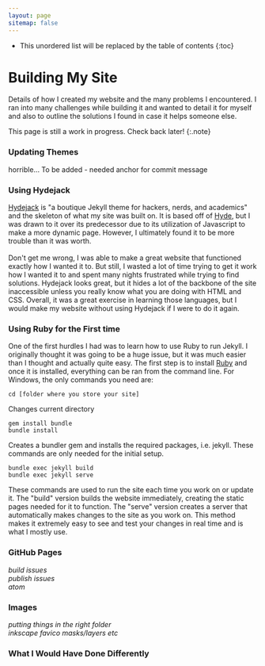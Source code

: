 ```yaml
---
layout: page
sitemap: false
---
```


* This unordered list will be replaced by the table of contents
{:toc}

# Building My Site

Details of how I created my website and the many problems I encountered. I ran into many challenges while building it and wanted to detail it for myself and also to outline the solutions I found in case it helps someone else.

This page is still a work in progress. Check back later!
{:.note}

### Updating Themes

horrible... To be added - needed anchor for commit message

### Using Hydejack

<a href="https://www.hydejack.com" target="_blank">Hydejack</a> is "a boutique Jekyll theme for hackers, nerds, and academics" and the skeleton of what my site was built on. It is based off of <a href="https://hyde.getpoole.com/" target="_blank">Hyde</a>, but I was drawn to it over its predecessor due to its utilization of Javascript to make a more dynamic page. However, I ultimately found it to be more trouble than it was worth.
<br><br>
Don't get me wrong, I was able to make a great website that functioned exactly how I wanted it to. But still, I wasted a lot of time trying to get it work how I wanted it to and spent many nights frustrated while trying to find solutions. Hydejack looks great, but it hides a lot of the backbone of the site inaccessible unless you really know what you are doing with HTML and CSS. Overall, it was a great exercise in learning those languages, but I would make my website without using Hydejack if I were to do it again.

### Using Ruby for the First time

One of the first hurdles I had was to learn how to use Ruby to run Jekyll. I originally thought it was going to be a huge issue, but it was much easier than I thought and actually quite easy. The first step is to install <a href="https://www.ruby-lang.org/en/documentation/installation/" target="_blank">Ruby</a> and once it is installed, everything can be ran from the command line. For Windows, the only commands you need are:


    cd [folder where you store your site]

Changes current directory

    gem install bundle
    bundle install

Creates a bundler gem and installs the required packages, i.e. jekyll. These commands are only needed for the initial setup.

    bundle exec jekyll build
    bundle exec jekyll serve

These commands are used to run the site each time you work on or update it. The "build" version builds the website immediately, creating the static pages needed for it to function. The "serve" version creates a server that automatically makes changes to the site as you work on. This method makes it extremely easy to see and test your changes in real time and is what I mostly use.

### GitHub Pages

<i>build issues<br>
publish issues<br>
atom
</i>

### Images

<i>putting things in the right folder<br>
inkscape
favico
masks/layers etc</i>

### What I Would Have Done Differently
